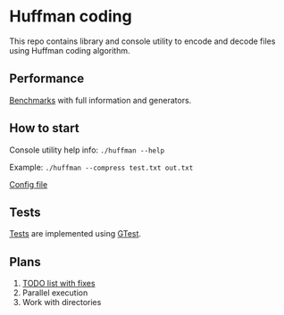 # Huffman coding
This repo contains library and console utility to encode and decode files
using Huffman coding algorithm.

## Performance
[Benchmarks](/benchmarks) with full information and generators.

## How to start
Console utility help info: ```./huffman --help```

Example: ```./huffman --compress test.txt out.txt```

[Config file](/src/config.h)

## Tests
[Tests](/tests) are implemented using [GTest](https://github.com/google/googletest).

## Plans
1. [TODO list with fixes](/TODO.md)
2. Parallel execution
3. Work with directories
